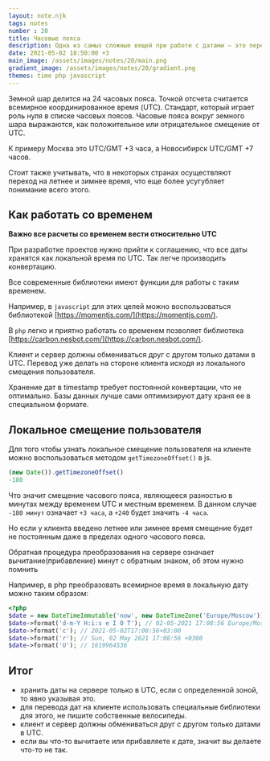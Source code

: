 ```yaml
---
layout: note.njk
tags: notes
number : 20
title: Часовые пояса
description: Одна из самых сложные вещей при работе с датами — это перевод из одного часового пояса в другой. Разберем нюансы и детали.
date: 2021-05-02 18:50:00 +3
main_image: /assets/images/notes/20/main.png
gradient_image: /assets/images/notes/20/gradient.png
themes: time php javascript
---
```


Земной шар делится на 24 часовых пояса. Точкой отсчета считается всемирное координированное время (UTC).
Стандарт, который играет роль нуля в списке часовых поясов.
Часовые пояса вокруг земного шара выражаются, как положительное или отрицательное смещение от UTC.

К примеру Москва это UTC/GMT +3 часа, а Новосибирск UTC/GMT +7 часов.

Стоит также учитывать, что в некоторых странах осуществляют переход на летнее и зимнее время, что еще более усугубляет понимание всего этого.

## Как работать со временем

**Важно все расчеты со временем вести относительно UTC**

При разработке проектов нужно прийти к соглашению, что все даты хранятся как локальной время по UTC. Так легче производить конвертацию.

Все современные библиотеки имеют функции для работы с таким временем.

Например, в `javascript` для этих целей можно воспользоваться библиотекой [https://momentjs.com/](https://momentjs.com/).

В `php` легко и приятно работать со временем позволяет библиотека [https://carbon.nesbot.com/](https://carbon.nesbot.com/).

Клиент и сервер должны обмениваться друг с другом только датами в UTC. Перевод уже делать на стороне клиента исходя из
локального смещения пользователя.

Хранение дат в timestamp требует постоянной конвертации, что не оптимально. Базы данных лучше сами оптимизируют дату
храня ее в специальном формате.

## Локальное смещение пользователя

Для того чтобы узнать локальное смещение пользователя на клиенте можно воспользоваться методом `getTimezoneOffset()` в js.

```javascript
(new Date()).getTimezoneOffset()
-180
```

Что значит смещение часового пояса, являющееся разностью в минутах между временем UTC и местным временем. 
В данном случае `-180 минут` означает `+3 часа`, а `+240` будет значить `-4 часа`.

Но если у клиента введено летнее или зимнее время смещение будет не постоянным даже в пределах одного часового пояса.

Обратная процедура преобразования на сервере означает вычитание(прибавление) минут с обратным знаком, об этом нужно помнить

Например, в php преобразовать всемирное время в локальную дату можно таким образом:

```php
<?php
$date = new DateTimeImmutable('now', new DateTimeZone('Europe/Moscow'));
$date->format('d-m-Y H:i:s e I O T'); // 02-05-2021 17:08:56 Europe/Moscow 0 +0300 MSK
$date->format('c'); // 2021-05-02T17:08:56+03:00
$date->format('r'); // Sun, 02 May 2021 17:08:56 +0300
$date->format('U'); // 1619964536
```

## Итог

- хранить даты на сервере только в UTC, если с определенной зоной, то явно указывая это.
- для перевода дат на клиенте использовать специальные библиотеки для этого, не пишите собственные велосипеды.
- клиент и сервер должны обмениваться друг с другом только датами в UTC.
- если вы что-то вычитаете или прибавляете к дате, значит вы делаете что-то не так.